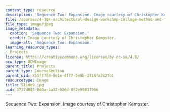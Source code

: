 ```yaml
---
content_type: resource
description: 'Sequence Two: Expansion. Image courtesy of Christopher Kempster.'
file: /courses/4-184-architectural-design-workshop-collage-method-and-form-spring-2004/3737d8480d6aba32026d0f2e99817056_Slide9.jpg
file_type: image/jpeg
image_metadata:
  caption: 'Sequence Two: Expansion.'
  credit: Image courtesy of Christopher Kempster.
  image-alt: 'Sequence Two: Expansion.'
learning_resource_types:
- Projects
license: https://creativecommons.org/licenses/by-nc-sa/4.0/
ocw_type: OCWImage
parent_title: Projects
parent_type: CourseSection
parent_uid: 855ff769-9e1e-4ff7-5e9b-2416fa3c27b1
resourcetype: Image
title: Slide9.jpg
uid: 3737d848-0d6a-ba32-026d-0f2e99817056
---
```

Sequence Two: Expansion. Image courtesy of Christopher Kempster.